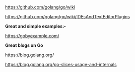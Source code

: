 https://github.com/golang/go/wiki

https://github.com/golang/go/wiki/IDEsAndTextEditorPlugins


**Great and simple examples:-**

https://gobyexample.com/


**Great blogs on Go**

https://blog.golang.org/

https://blog.golang.org/go-slices-usage-and-internals
